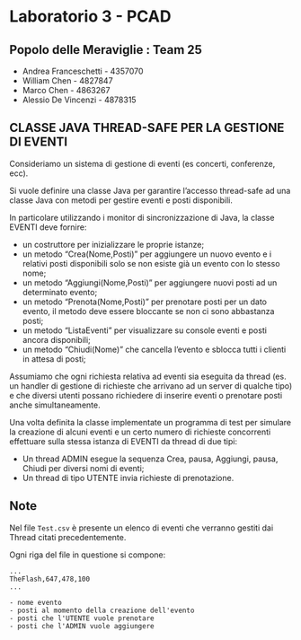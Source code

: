 # Laboratorio 3 - PCAD
## Popolo delle Meraviglie : Team 25
- Andrea Franceschetti - 4357070
- William Chen - 4827847
- Marco Chen - 4863267
- Alessio De Vincenzi - 4878315

## CLASSE JAVA THREAD-SAFE PER LA GESTIONE DI EVENTI
Consideriamo un sistema di gestione di eventi (es concerti, conferenze, ecc).

Si vuole definire una classe Java per garantire l’accesso thread-safe ad una classe Java con metodi per gestire eventi e posti disponibili.

In particolare utilizzando i monitor di sincronizzazione di Java, la classe EVENTI deve fornire:

- un costruttore per inizializzare le proprie istanze;
- un metodo “Crea(Nome,Posti)” per aggiungere un nuovo evento e i relativi posti disponibili solo se non esiste già un evento con lo stesso nome;
- un metodo “Aggiungi(Nome,Posti)” per aggiungere nuovi posti ad un determinato evento;
- un metodo “Prenota(Nome,Posti)” per prenotare posti per un dato evento, il metodo deve essere bloccante se non ci sono abbastanza posti;
- un metodo “ListaEventi” per visualizzare su console eventi e posti ancora disponibili;
- un metodo “Chiudi(Nome)” che cancella l’evento e sblocca tutti i clienti in attesa di posti;

Assumiamo che ogni richiesta relativa ad eventi sia eseguita da thread (es. un handler di gestione di richieste che arrivano ad un server di qualche tipo) e che diversi utenti possano richiedere di inserire eventi o prenotare posti anche simultaneamente.

Una volta definita la classe implementate un programma di test per simulare la creazione di alcuni eventi e un certo numero di richieste concorrenti effettuare sulla stessa istanza di EVENTI da thread di due tipi:

- Un thread ADMIN esegue la sequenza Crea, pausa, Aggiungi, pausa, Chiudi per diversi nomi di eventi;
- Un thread di tipo UTENTE invia richieste di prenotazione.

## Note
Nel file `Test.csv` è presente un elenco di eventi che verranno gestiti dai Thread citati precedentemente.

Ogni riga del file in questione si compone:
```
...
TheFlash,647,478,100
...

- nome evento
- posti al momento della creazione dell'evento
- posti che l'UTENTE vuole prenotare
- posti che l'ADMIN vuole aggiungere
```
